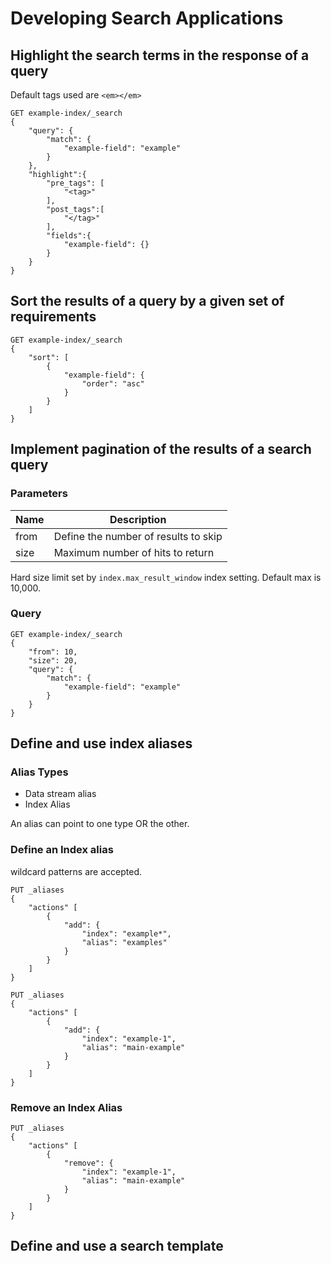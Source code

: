 # Developing Search Applications

## Highlight the search terms in the response of a query

Default tags used are `<em></em>`

```elasticsearch_console_command
GET example-index/_search
{
    "query": {
        "match": {
            "example-field": "example"
        }
    },
    "highlight":{
        "pre_tags": [
            "<tag>"
        ],
        "post_tags":[
            "</tag>"
        ],
        "fields":{
            "example-field": {}
        }
    }
}
```

## Sort the results of a query by a given set of requirements

```elasticsearch_console_command
GET example-index/_search
{
    "sort": [
        {
            "example-field": {
                "order": "asc"
            }
        }
    ]
}
```

## Implement pagination of the results of a search query

### Parameters

| Name | Description     |
| --------------- | --------------- |
| from | Define the number of results to skip |
| size | Maximum number of hits to return |

Hard size limit set by `index.max_result_window` index setting. Default max is 10,000.

### Query

```elasticsearch_console_command
GET example-index/_search
{
    "from": 10,
    "size": 20,
    "query": {
        "match": {
            "example-field": "example"
        }
    }
}
```

## Define and use index aliases

### Alias Types

* Data stream alias
* Index Alias

An alias can point to one type OR the other.

### Define an Index alias

wildcard patterns are accepted.

```elasticsearch_console_command
PUT _aliases
{
    "actions" [
        {
            "add": {
                "index": "example*",
                "alias": "examples"
            }
        }
    ]
}
```

```elasticsearch_console_command
PUT _aliases
{
    "actions" [
        {
            "add": {
                "index": "example-1",
                "alias": "main-example"
            }
        }
    ]
}
```

### Remove an Index Alias

```elasticsearch_console_command
PUT _aliases
{
    "actions" [
        {
            "remove": {
                "index": "example-1",
                "alias": "main-example"
            }
        }
    ]
}
```

## Define and use a search template

